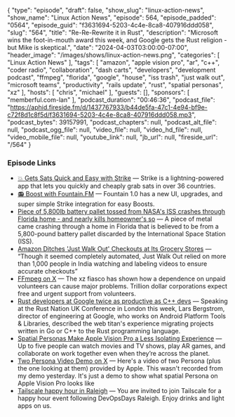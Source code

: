{
  "type": "episode",
  "draft": false,
  "show_slug": "linux-action-news",
  "show_name": "Linux Action News",
  "episode": 564,
  "episode_padded": "0564",
  "episode_guid": "f3631694-5203-4c4e-8ca8-407916ddd058",
  "slug": "564",
  "title": "Re-Re-Rewrite it in Rust",
  "description": "Microsoft wins the foot-in-mouth award this week, and Google gets the Rust religion - but Mike is skeptical.",
  "date": "2024-04-03T03:00:00-07:00",
  "header_image": "/images/shows/linux-action-news.png",
  "categories": [
    "Linux Action News"
  ],
  "tags": [
    "amazon",
    "apple vision pro",
    "ar",
    "c++",
    "coder radio",
    "collaboration",
    "dash carts",
    "developers",
    "development podcast",
    "ffmpeg",
    "florida",
    "google",
    "house",
    "iss trash",
    "just walk out",
    "microsoft teams",
    "productivity",
    "rails update",
    "rust",
    "spatial personas",
    "xz"
  ],
  "hosts": [
    "chris",
    "michael"
  ],
  "guests": [],
  "sponsors": [
    "memberful.com-lan"
  ],
  "podcast_duration": "00:46:36",
  "podcast_file": "https://aphid.fireside.fm/d/1437767933/b44de5fa-47c1-4e94-bf9e-c72f8d1c8f5d/f3631694-5203-4c4e-8ca8-407916ddd058.mp3",
  "podcast_bytes": 39157991,
  "podcast_chapters": null,
  "podcast_alt_file": null,
  "podcast_ogg_file": null,
  "video_file": null,
  "video_hd_file": null,
  "video_mobile_file": null,
  "youtube_link": null,
  "jb_url": null,
  "fireside_url": "/564"
}


### Episode Links

  * [💥 Gets Sats Quick and Easy with Strike](https://strike.me/ "💥 Gets Sats Quick and Easy with Strike") — Strike is a lightning-powered app that lets you quickly and cheaply grab sats in over 36 countries.
  * [📻 Boost with Fountain.FM](https://www.fountain.fm/ "📻 Boost with Fountain.FM") — Fountain 1.0 has a new UI, upgrades, and super simple Strike integration for easy Boosts.
  * [Piece of 5,800lb battery pallet tossed from NASA's ISS crashes through Florida home - and nearly kills homeowner's so](https://www.dailymail.co.uk/sciencetech/article-13263453/battery-tossed-nasa-iss-florida-home.html "Piece of 5,800lb battery pallet tossed from NASA's ISS crashes through Florida home - and nearly kills homeowner's so") — A piece of metal came crashing through a home in Florida that is believed to be from a 5,800-pound battery pallet discarded by the International Space Station (ISS).
  * [Amazon Ditches 'Just Walk Out' Checkouts at Its Grocery Stores](https://gizmodo.com/amazon-reportedly-ditches-just-walk-out-grocery-stores-1851381116 "Amazon Ditches 'Just Walk Out' Checkouts at Its Grocery Stores") — “Though it seemed completely automated, Just Walk Out relied on more than 1,000 people in India watching and labeling videos to ensure accurate checkouts”
  * [FFmpeg on X](https://twitter.com/FFmpeg/status/1775178803129602500 "FFmpeg on X") — The xz fiasco has shown how a dependence on unpaid volunteers can cause major problems. Trillion dollar corporations expect free and urgent support from volunteers.
  * [Rust developers at Google twice as productive as C++ devs](https://www.theregister.com/2024/03/31/rust_google_c/ "Rust developers at Google twice as productive as C++ devs") — Speaking at the Rust Nation UK Conference in London this week, Lars Bergstrom, director of engineering at Google, who works on Android Platform Tools & Libraries, described the web titan's experience migrating projects written in Go or C++ to the Rust programming language.
  * [Spatial Personas Make Apple Vision Pro a Less Isolating Experience](https://www.inverse.com/tech/spatial-persona-apple-vision-pro "Spatial Personas Make Apple Vision Pro a Less Isolating Experience") — Up to five people can watch movies and TV shows, play AR games, and collaborate on work together even when they’re across the planet.
  * [Two Persona Video Demo on X](https://twitter.com/raywongy/status/1775156667950252348 "Two Persona Video Demo on X") — Here's a video of two Persona (plus the one looking at them) provided by Apple. This wasn't recorded from my demo yesterday. It's just a demo to show what spatial Persona on Apple Vision Pro looks like
  * [Tailscale happy hour in Raleigh](https://tailscale.com/events-webinars/devops-days-raleigh-happy-hour "Tailscale happy hour in Raleigh") — You are invited to join Tailscale for a happy hour event following DevOpsDays Raleigh. Enjoy drinks and light apps on us.


